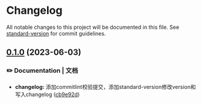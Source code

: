 # Changelog

All notable changes to this project will be documented in this file. See [standard-version](https://github.com/conventional-changelog/standard-version) for commit guidelines.

## [0.1.0](https://github.com/HikeBao/mock/compare/v0.0.46...v0.1.0) (2023-06-03)


### ✏️ Documentation | 文档

* **changelog:** 添加commitlint校验提交，添加standard-version修改version和写入changelog ([cb9e92d](https://github.com/HikeBao/mock/commit/cb9e92d781c80512a35f4cf5a1a239688c643386))
